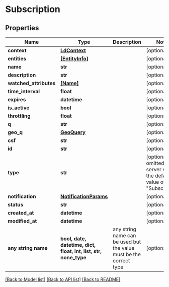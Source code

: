 # Subscription


## Properties
Name | Type | Description | Notes
------------ | ------------- | ------------- | -------------
**context** | [**LdContext**](LdContext.md) |  | [optional] 
**entities** | [**[EntityInfo]**](EntityInfo.md) |  | [optional] 
**name** | **str** |  | [optional] 
**description** | **str** |  | [optional] 
**watched_attributes** | [**[Name]**](Name.md) |  | [optional] 
**time_interval** | **float** |  | [optional] 
**expires** | **datetime** |  | [optional] 
**is_active** | **bool** |  | [optional] 
**throttling** | **float** |  | [optional] 
**q** | **str** |  | [optional] 
**geo_q** | [**GeoQuery**](GeoQuery.md) |  | [optional] 
**csf** | **str** |  | [optional] 
**id** | **str** |  | [optional] 
**type** | **str** |  | [optional]  if omitted the server will use the default value of "Subscription"
**notification** | [**NotificationParams**](NotificationParams.md) |  | [optional] 
**status** | **str** |  | [optional] 
**created_at** | **datetime** |  | [optional] 
**modified_at** | **datetime** |  | [optional] 
**any string name** | **bool, date, datetime, dict, float, int, list, str, none_type** | any string name can be used but the value must be the correct type | [optional]

[[Back to Model list]](../README.md#documentation-for-models) [[Back to API list]](../README.md#documentation-for-api-endpoints) [[Back to README]](../README.md)


